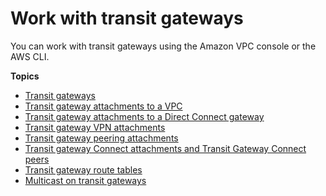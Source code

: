 # Work with transit gateways<a name="working-with-transit-gateways"></a>

You can work with transit gateways using the Amazon VPC console or the AWS CLI\.

**Topics**
+ [Transit gateways](tgw-transit-gateways.md)
+ [Transit gateway attachments to a VPC](tgw-vpc-attachments.md)
+ [Transit gateway attachments to a Direct Connect gateway](tgw-dcg-attachments.md)
+ [Transit gateway VPN attachments](tgw-vpn-attachments.md)
+ [Transit gateway peering attachments](tgw-peering.md)
+ [Transit gateway Connect attachments and Transit Gateway Connect peers](tgw-connect.md)
+ [Transit gateway route tables](tgw-route-tables.md)
+ [Multicast on transit gateways](tgw-multicast-overview.md)